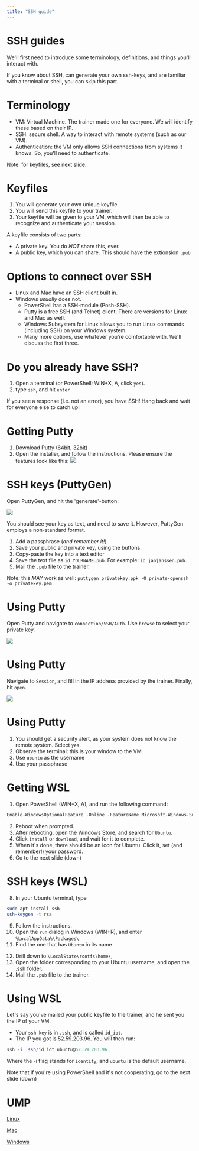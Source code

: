 ```yaml
---
title: "SSH guide"
---
```

<!-- .slide: data-background="./images/kpn-intro-bg-md.jpg" -->
# SSH guides

<!--s-->
<!-- # Terminology -->
We'll first need to introduce some terminology, definitions, and things you'll interact with.

If you know about SSH, can generate your own ssh-keys, and are familiar with a terminal or shell, you can skip this part.
<!--v-->

# Terminology
- VM: Virtual Machine. The trainer made one for everyone. We will identify these based on their IP.
- SSH: secure shell. A way to interact with remote systems (such as our VM). 
- Authentication: the VM only allows SSH connections from systems it knows. So, you'll need to authenticate. 

Note: for keyfiles, see next slide.

<!--v-->
# Keyfiles
1. You will generate your own unique keyfile.
2. You will send this keyfile to your trainer.
3. Your keyfile will be given to your VM, which will then be able to recognize and authenticate your session.

A keyfile consists of two parts:
- A private key. You do _NOT_ share this, ever.
- A public key, which you can share. This should have the extionsion `.pub`

<!--v-->
# Options to connect over SSH
- Linux and Mac have an SSH client built in.
- Windows _usually_ does not. 
    - PowerShell has a SSH-module (Posh-SSH).
    - Putty is a free SSH (and Telnet) client. There are versions for Linux and Mac as well.
    - Windows Subsystem for Linux allows you to run Linux commands (including SSH) on your Windows system.
    - Many more options, use whatever you're comfortable with. We'll discuss the first three.

<!--s-->
# Do you already have SSH?
1. Open a terminal (or PowerShell; WIN+X, A, click `yes`).
2. type `ssh`, and hit `enter`

If you see a response (i.e. not an error), you have SSH!
Hang back and wait for everyone else to catch up!

<!-- Hang back and let the plebians deal with the horror of installing basic software. -->


<!--s-->
# Getting Putty

1. Download Putty ([64bit](https://the.earth.li/~sgtatham/putty/latest/w64/putty-64bit-0.71-installer.msi), [32bit](https://the.earth.li/~sgtatham/putty/latest/w32/putty-0.71-installer.msi))
2. Open the installer, and follow the instructions. Please ensure the features look like this:
![](images/ssh/putty_install.png)<!-- .element: class="plain" -->

<!--v-->
# SSH keys (PuttyGen)
Open PuttyGen, and hit the 'generate'-button:

![](images/ssh/puttygen.png)<!-- .element: class="plain" -->

<!--v-->
You should see your key as text, and need to save it. However, PuttyGen employs a non-standard format.

1. Add a passphrase (_and remember it!_)
2. Save your public and private key, using the buttons.
2. Copy-paste the key into a text editor
3. Save the text file as `id_YOURNAME.pub`. For example: `id_janjanssen.pub`.
4. Mail the `.pub` file to the trainer.

Note: this *MAY* work as well: ```puttygen privatekey.ppk -O private-openssh -o privatekey.pem```

<!--s-->
# Using Putty

Open Putty and navigate to `connection/SSH/Auth`. Use `browse` to select your private key.

![](images/ssh/putty_auth.png)<!-- .element: class="plain" -->


<!--v-->
# Using Putty

Navigate to `Session`, and fill in the IP address provided by the trainer. Finally, hit `open`.

![](images/ssh/putty_session.png)<!-- .element: class="plain" -->

<!--v-->
# Using Putty
1. You should get a security alert, as your system does not know the remote system. Select `yes`.
2. Observe the terminal: this is your window to the VM
2. Use `ubuntu` as the username
3. Use your passphrase
<!--s-->

# Getting WSL
1. Open PowerShell (WIN+X, A), and run the following command:
```powershell
Enable-WindowsOptionalFeature -Online -FeatureName Microsoft-Windows-Subsystem-Linux
```
<!-- - This simple command tells Windows to go and collect the Windows Subsystem for Linux, without you needing to go through all the menu's and clickyboxes. -->
2. Reboot when prompted.
3. After rebooting, open the Windows Store, and search for `Ubuntu`.
4. Click `install` or `download`, and wait for it to complete.
5. When it's done, there should be an icon for Ubuntu. Click it, set (and remember!) your password.
7. Go to the next slide (down)

<!--v-->
# SSH keys (WSL)
8. In your Ubuntu terminal, type 
```bash
sudo apt install ssh
ssh-keygen -t rsa
```
9. Follow the instructions. 
10. Open the `run` dialog in Windows (WIN+R), and enter
`%LocalAppData%\Packages\`
11. Find the one that has `Ubuntu` in its name 
<!-- (CanonicalGroupLimited.Ubuntu18.04onWindows_79rhkp1fndgsc) -->
12. Drill down to `\LocalState\rootfs\home\`, 
13. Open the folder corresponding to your Ubuntu username, and open the .ssh folder. 
14. Mail the `.pub` file to the trainer.



<!--s-->
# Using WSL
Let's say you've mailed your public keyfile to the trainer, and he sent you the IP of your VM.
- Your `ssh key` is in `.ssh`, and is called `id_iot`.
- The IP you got is 52.59.203.96.
You will then run:
```powershell
ssh -i .ssh/id_iot ubuntu@52.59.203.96
```
Where the -i flag stands for `identity`, and `ubuntu` is the default username.

Note that if you're using PowerShell and it's not cooperating, go to the next slide (down)


<!--s-->
# UMP

[Linux](https://s3.eu-central-1.amazonaws.com/dsh-ump/auto-update/dsh-ump-1.2.0-x86_64.AppImage)

[Mac](https://s3.eu-central-1.amazonaws.com/dsh-ump/auto-update/DSH-UMP-1.2.0.dmg)

[Windows](https://s3.eu-central-1.amazonaws.com/dsh-ump/auto-update/DSH-UMP+Setup+1.2.0.exe)